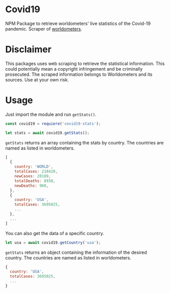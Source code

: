 # Covid19
NPM Package to retrieve worldometers' live statistics of the Covid-19 pandemic. Scraper of [worldometers](https://www.worldometers.info).

# Disclaimer
This packages uses web scraping to retrieve the statistical information. This could potentially mean a copyright infringement and be criminally prosecuted. The scraped information belongs to Worldometers and its sources. Use at your own risk.

# Usage
Just import the module and run `getStats()`.

```javascript
const covid19 = requiere('covid19-stats');

let stats = await covid19.getStats();
```

`getStats` returns an array containing the stats by country. The countries are named as listed in worldometers. 

```javascript
[
  {
    country: 'WORLD',
    totalCases: 218420,
    newCases: 20189,
    totalDeaths: 8938,
    newDeaths: 960,
  },
  {
    country: 'USA',
    totalCases: 3695025,
    ...
  },
  ...
]
```

You can also get the data of a specific country.

```javascript
let usa = await covid19.getCountry('usa');
```

`getStats` returns an object containing the information of the desired country. The countries are named as listed in worldometers.

```javascript
{
  country: 'USA',
  totalCases: 3695025,
  ...
}